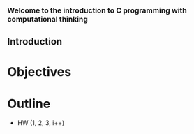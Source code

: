 ### Welcome to the introduction to C programming with computational thinking

## Introduction
# Objectives

# Outline
- HW (1, 2, 3, i++)
